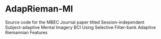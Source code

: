 # AdapRieman-MI
Source code for the MBEC Journal paper titled Session-independent Subject-adaptive Mental Imagery BCI Using Selective Filter-bank Adaptive Riemannian Features
